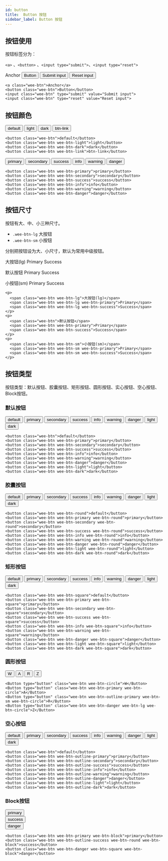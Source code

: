 ```yaml
---
id: button
title:  Button 按钮
sidebar_label: Button 按钮
---
```


## 按钮使用

按钮标签分为：

`<a>`  、`<button>` 、`<input type="submit">`、`<input type="reset">`

<div class="demo-wrap">
  <a class="wee-btn">Anchor</a>
  <button class="wee-btn">Button</button>
  <input class="wee-btn" type="submit" value="Submit input">
  <input class="wee-btn" type="reset" value="Reset input">
</div>

```
<a class="wee-btn">Anchor</a>
<button class="wee-btn">Button</button>
<input class="wee-btn" type="submit" value="Submit input">
<input class="wee-btn" type="reset" value="Reset input">
```

## 按钮颜色

<div class="demo-wrap">
  <button class="wee-btn">default</button>
  <button class="wee-btn wee-btn-light">light</button>
  <button class="wee-btn wee-btn-dark">dark</button>
  <button class="wee-btn wee-btn-link">btn-link</button>
</div>

```
<button class="wee-btn">default</button>
<button class="wee-btn wee-btn-light">light</button>
<button class="wee-btn wee-btn-dark">dark</button>
<button class="wee-btn wee-btn-link">btn-link</button>
```

<div class="demo-wrap">
  <button class="wee-btn wee-btn-primary">primary</button>
  <button class="wee-btn wee-btn-secondary">secondary</button>
  <button class="wee-btn wee-btn-success">success</button>
  <button class="wee-btn wee-btn-info">info</button>
  <button class="wee-btn wee-btn-warning">warning</button>
  <button class="wee-btn wee-btn-danger">danger</button>
</div>

```
<button class="wee-btn wee-btn-primary">primary</button>
<button class="wee-btn wee-btn-secondary">secondary</button>
<button class="wee-btn wee-btn-success">success</button>
<button class="wee-btn wee-btn-info">info</button>
<button class="wee-btn wee-btn-warning">warning</button>
<button class="wee-btn wee-btn-danger">danger</button>
```

## 按钮尺寸

按钮有大、中、小三种尺寸。

- `.wee-btn-lg` 大按钮
- `.wee-btn-sm` 小按钮

分别把按钮设为大、小尺寸，默认为常用中级按钮。

<div class="demo-wrap">
  <p>
    <span class="wee-btn wee-btn-lg">大按钮(lg)</span>
    <span class="wee-btn wee-btn-lg wee-btn-primary">Primary</span>
    <span class="wee-btn wee-btn-lg wee-btn-success">Success</span>
  </p>
  <p>
    <span class="wee-btn">默认按钮</span>
    <span class="wee-btn wee-btn-primary">Primary</span>
    <span class="wee-btn wee-btn-success">Success</span>
  </p>
  <p>
    <span class="wee-btn wee-btn-sm">小按钮(sm)</span>
    <span class="wee-btn wee-btn-sm wee-btn-primary">Primary</span>
    <span class="wee-btn wee-btn-sm wee-btn-success">Success</span>
  </p>
</div>

```
<p>
  <span class="wee-btn wee-btn-lg">大按钮(lg)</span>
  <span class="wee-btn wee-btn-lg wee-btn-primary">Primary</span>
  <span class="wee-btn wee-btn-lg wee-btn-success">Success</span>
</p>
<p>
  <span class="wee-btn">默认按钮</span>
  <span class="wee-btn wee-btn-primary">Primary</span>
  <span class="wee-btn wee-btn-success">Success</span>
</p>
<p>
  <span class="wee-btn wee-btn-sm">小按钮(sm)</span>
  <span class="wee-btn wee-btn-sm wee-btn-primary">Primary</span>
  <span class="wee-btn wee-btn-sm wee-btn-success">Success</span>
</p>
```

## 按钮类型

按钮类型：默认按钮、胶囊按钮、矩形按钮、圆形按钮、实心按钮、空心按钮、Block按钮。

### 默认按钮

<div class="demo-wrap">
  <button class="wee-btn">default</button>
  <button class="wee-btn wee-btn-primary">primary</button>
  <button class="wee-btn wee-btn-secondary">secondary</button>
  <button class="wee-btn wee-btn-success">success</button>
  <button class="wee-btn wee-btn-info">info</button>
  <button class="wee-btn wee-btn-warning">warning</button>
  <button class="wee-btn wee-btn-danger">danger</button>
  <button class="wee-btn wee-btn-light">light</button>
  <button class="wee-btn wee-btn-dark">dark</button>
</div>

```
<button class="wee-btn">default</button>
<button class="wee-btn wee-btn-primary">primary</button>
<button class="wee-btn wee-btn-secondary">secondary</button>
<button class="wee-btn wee-btn-success">success</button>
<button class="wee-btn wee-btn-info">info</button>
<button class="wee-btn wee-btn-warning">warning</button>
<button class="wee-btn wee-btn-danger">danger</button>
<button class="wee-btn wee-btn-light">light</button>
<button class="wee-btn wee-btn-dark">dark</button>
```
### 胶囊按钮

<div class="demo-wrap">
  <button class="wee-btn wee-btn-round">default</button>
  <button class="wee-btn wee-btn-primary wee-btn-round">primary</button>
  <button class="wee-btn wee-btn-secondary wee-btn-round">secondary</button>
  <button class="wee-btn wee-btn-success wee-btn-round">success</button>
  <button class="wee-btn wee-btn-info wee-btn-round">info</button>
  <button class="wee-btn wee-btn-warning wee-btn-round">warning</button>
  <button class="wee-btn wee-btn-danger wee-btn-round">danger</button>
  <button class="wee-btn wee-btn-light wee-btn-round">light</button>
  <button class="wee-btn wee-btn-dark wee-btn-round">dark</button>
</div>

```
<button class="wee-btn wee-btn-round">default</button>
<button class="wee-btn wee-btn-primary wee-btn-round">primary</button>
<button class="wee-btn wee-btn-secondary wee-btn-round">secondary</button>
<button class="wee-btn wee-btn-success wee-btn-round">success</button>
<button class="wee-btn wee-btn-info wee-btn-round">info</button>
<button class="wee-btn wee-btn-warning wee-btn-round">warning</button>
<button class="wee-btn wee-btn-danger wee-btn-round">danger</button>
<button class="wee-btn wee-btn-light wee-btn-round">light</button>
<button class="wee-btn wee-btn-dark wee-btn-round">dark</button>
```

### 矩形按钮

<div class="demo-wrap">
  <button class="wee-btn wee-btn-square">default</button>
  <button class="wee-btn wee-btn-primary wee-btn-square">primary</button>
  <button class="wee-btn wee-btn-secondary wee-btn-square">secondary</button>
  <button class="wee-btn wee-btn-success wee-btn-square">success</button>
  <button class="wee-btn wee-btn-info wee-btn-square">info</button>
  <button class="wee-btn wee-btn-warning wee-btn-square">warning</button>
  <button class="wee-btn wee-btn-danger wee-btn-square">danger</button>
  <button class="wee-btn wee-btn-light wee-btn-square">light</button>
  <button class="wee-btn wee-btn-dark wee-btn-square">dark</button>
</div>

```
<button class="wee-btn wee-btn-square">default</button>
<button class="wee-btn wee-btn-primary wee-btn-square">primary</button>
<button class="wee-btn wee-btn-secondary wee-btn-square">secondary</button>
<button class="wee-btn wee-btn-success wee-btn-square">success</button>
<button class="wee-btn wee-btn-info wee-btn-square">info</button>
<button class="wee-btn wee-btn-warning wee-btn-square">warning</button>
<button class="wee-btn wee-btn-danger wee-btn-square">danger</button>
<button class="wee-btn wee-btn-light wee-btn-square">light</button>
<button class="wee-btn wee-btn-dark wee-btn-square">dark</button>
```

### 圆形按钮

<div class="demo-wrap">
<Button type="button" class="wee-btn wee-btn-circle">W</Button>
<Button type="button" class="wee-btn wee-btn-primary wee-btn-circle">A</Button>
<Button type="button" class="wee-btn wee-btn-outline-primary wee-btn-sm wee-btn-circle">R</Button>
<Button type="button" class="wee-btn wee-btn-danger wee-btn-lg wee-btn-circle">Z</Button>
</div>

```
<Button type="button" class="wee-btn wee-btn-circle">W</Button>
<Button type="button" class="wee-btn wee-btn-primary wee-btn-circle">A</Button>
<Button type="button" class="wee-btn wee-btn-outline-primary wee-btn-sm wee-btn-circle">R</Button>
<Button type="button" class="wee-btn wee-btn-danger wee-btn-lg wee-btn-circle">Z</Button>
```

### 空心按钮

<div class="demo-wrap">
  <button class="wee-btn">default</button>
  <button class="wee-btn wee-btn-outline-primary">primary</button>
  <button class="wee-btn wee-btn-outline-secondary">secondary</button>
  <button class="wee-btn wee-btn-outline-success">success</button>
  <button class="wee-btn wee-btn-outline-info">info</button>
  <button class="wee-btn wee-btn-outline-warning">warning</button>
  <button class="wee-btn wee-btn-outline-danger">danger</button>
  <button class="wee-btn wee-btn-outline-light">light</button>
  <button class="wee-btn wee-btn-outline-dark">dark</button>
</div>

```
<button class="wee-btn">default</button>
<button class="wee-btn wee-btn-outline-primary">primary</button>
<button class="wee-btn wee-btn-outline-secondary">secondary</button>
<button class="wee-btn wee-btn-outline-success">success</button>
<button class="wee-btn wee-btn-outline-info">info</button>
<button class="wee-btn wee-btn-outline-warning">warning</button>
<button class="wee-btn wee-btn-outline-danger">danger</button>
<button class="wee-btn wee-btn-outline-light">light</button>
<button class="wee-btn wee-btn-outline-dark">dark</button>
```

### Block按钮

<div class="demo-wrap">
  <p>
  <div class="wee-row">
    <div class="wee-col-8">
      <button class="wee-btn wee-btn-primary wee-btn-block">primary</button>
    </div>
    <div class="wee-col-8">
      <button class="wee-btn wee-btn-outline-success wee-btn-round wee-btn-block">success</button>
    </div>
    <div class="wee-col-8">
      <button class="wee-btn wee-btn-danger wee-btn-square wee-btn-block">danger</button>
    </div>
  </div>
  </p>
</div>

```
<button class="wee-btn wee-btn-primary wee-btn-block">primary</button>
<button class="wee-btn wee-btn-outline-success wee-btn-round wee-btn-block">success</button>
<button class="wee-btn wee-btn-danger wee-btn-square wee-btn-block">danger</button>
```
